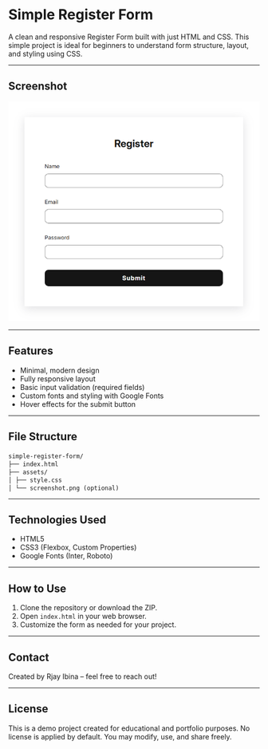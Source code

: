 # Simple Register Form

A clean and responsive Register Form built with just HTML and CSS. This simple project is ideal for beginners to understand form structure, layout, and styling using CSS.

---

## Screenshot

![Screenshot of the Register Form](assets/screenshot.png)

---

## Features

- Minimal, modern design
- Fully responsive layout
- Basic input validation (required fields)
- Custom fonts and styling with Google Fonts
- Hover effects for the submit button

---

## File Structure

```
simple-register-form/
├── index.html
├── assets/
│ ├── style.css
│ └── screenshot.png (optional)
```

---

## Technologies Used

- HTML5
- CSS3 (Flexbox, Custom Properties)
- Google Fonts (Inter, Roboto)

---

## How to Use

1. Clone the repository or download the ZIP.
2. Open `index.html` in your web browser.
3. Customize the form as needed for your project.

---

## Contact

Created by Rjay Ibina – feel free to reach out!

---

## License

This is a demo project created for educational and portfolio purposes. No license is applied by default. You may modify, use, and share freely.